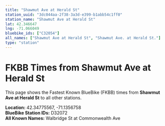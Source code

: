```yaml
---
title: "Shawmut Ave at Herald St"
station_uuid: "3dc044aa-2f38-3a3d-e399-b1abb54c1ff0"
station_name: "Shawmut Ave at Herald St"
lat: 42.346647
lng: -71.066049
bluebike_ids: ["C32054"]
all_names: ["Shawmut Ave at Herald St", "Shawmut Ave. at Herald St."]
type: "station"
---
```


# FKBB Times from Shawmut Ave at Herald St

This page shows the Fastest Known BlueBike (FKBB) times from **Shawmut Ave at Herald St** to all other stations.

**Location:** 42.34775567, -71.1356758  
**BlueBike Station IDs:** D32072  
**All Known Names:** Walbridge St at Commonwealth Ave

